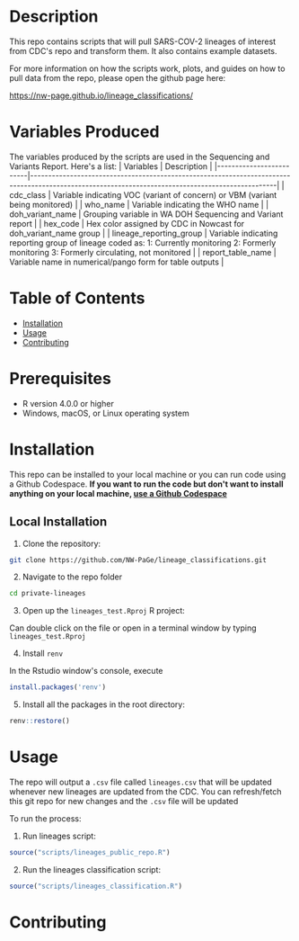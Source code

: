 # Description
This repo contains scripts that will pull SARS-COV-2 lineages of interest from CDC's repo and transform them. It also contains example datasets.

For more information on how the scripts work, plots, and guides on how to pull data from the repo, please open the github page here:

https://nw-page.github.io/lineage_classifications/ 

# Variables Produced
The variables produced by the scripts are used in the Sequencing and Variants Report. Here's a list:
| Variables               | Description                                                                                                                                      |
|-------------------------|--------------------------------------------------------------------------------------------------------------------------------------------------|
| cdc_class               | Variable indicating VOC (variant of concern) or VBM (variant being monitored)                                                                    |
| who_name                | Variable indicating the WHO name                                                                                                                 |
| doh_variant_name        | Grouping variable in WA DOH Sequencing and Variant report                                                                                        |
| hex_code                | Hex color assigned by CDC in Nowcast for doh_variant_name group                                                                                  |
| lineage_reporting_group | Variable indicating reporting group of lineage coded as:   1: Currently monitoring 2: Formerly monitoring 3: Formerly circulating, not monitored |
| report_table_name       | Variable name in numerical/pango form for table outputs                                                                                          |

# Table of Contents

-  [Installation](#installation)
-  [Usage](#usage)
-  [Contributing](#contributing)

# Prerequisites
-  R version 4.0.0 or higher
-  Windows, macOS, or Linux operating system

# Installation
This repo can be installed to your local machine or you can run code using a Github Codespace. **If you want to run the code but don't want to install anything on your local machine, [use a Github Codespace](#run-code-with-github-codespace)**

## Local Installation
1. Clone the repository:

  ```bash
  git clone https://github.com/NW-PaGe/lineage_classifications.git
  ```

2. Navigate to the repo folder

  ```bash
  cd private-lineages
  ```

3. Open up the `lineages_test.Rproj` R project:

  Can double click on the file or open in a terminal window by typing `lineages_test.Rproj`

4. Install `renv`

  In the Rstudio window's console, execute 
  
  ```R
  install.packages('renv')
  ```

5. Install all the packages in the root directory:

  ```R
  renv::restore()
  ```

# Usage

The repo will output a `.csv` file called `lineages.csv` that will be updated whenever new lineages are updated from the CDC. You can refresh/fetch this git repo for new changes and the `.csv` file will be updated

To run the process:

1. Run lineages script:

  ```R
  source("scripts/lineages_public_repo.R")
  ```
2. Run the lineages classification script:
  ```R
  source("scripts/lineages_classification.R")
  ```

# Contributing






